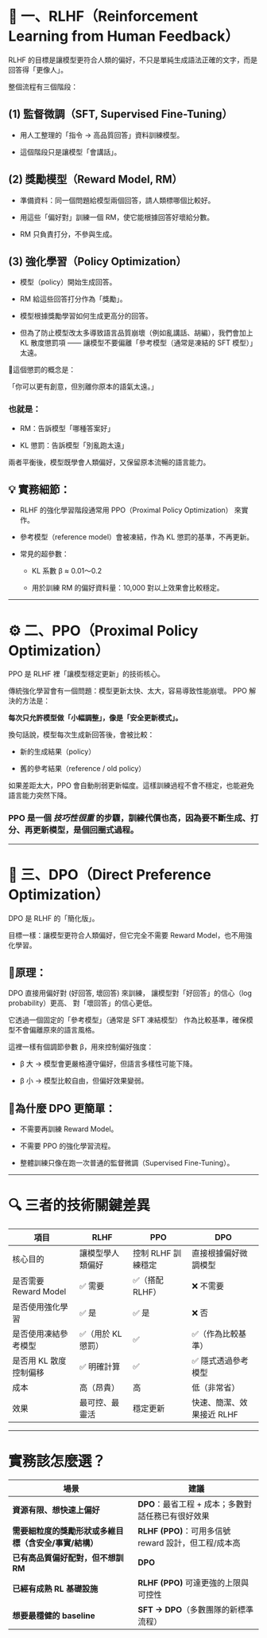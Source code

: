 # 🧩 一、RLHF（Reinforcement Learning from Human Feedback）

RLHF 的目標是讓模型更符合人類的偏好，不只是單純生成語法正確的文字，而是回答得「更像人」。

整個流程有三個階段：

## (1) 監督微調（SFT, Supervised Fine-Tuning）

- 用人工整理的「指令 → 高品質回答」資料訓練模型。
  
- 這個階段只是讓模型「會講話」。

## (2) 獎勵模型（Reward Model, RM）

- 準備資料：同一個問題給模型兩個回答，請人類標哪個比較好。
  
- 用這些「偏好對」訓練一個 RM，使它能根據回答好壞給分數。
  
- RM 只負責打分，不參與生成。

## (3) 強化學習（Policy Optimization）

- 模型（policy）開始生成回答。

- RM 給這些回答打分作為「獎勵」。

- 模型根據獎勵學習如何生成更高分的回答。

- 但為了防止模型改太多導致語言品質崩壞（例如亂講話、胡編），我們會加上 KL 散度懲罰項 —— 讓模型不要偏離「參考模型（通常是凍結的 SFT 模型）」太遠。

🔹這個懲罰的概念是：

「你可以更有創意，但別離你原本的語氣太遠。」

### 也就是：

- RM：告訴模型「哪種答案好」

- KL 懲罰：告訴模型「別亂跑太遠」

兩者平衡後，模型既學會人類偏好，又保留原本流暢的語言能力。

## 💡 實務細節：

- RLHF 的強化學習階段通常用 PPO（Proximal Policy Optimization） 來實作。

- 參考模型（reference model）會被凍結，作為 KL 懲罰的基準，不再更新。

- 常見的超參數：

  - KL 系數 β ≈ 0.01～0.2

  - 用於訓練 RM 的偏好資料量：10,000 對以上效果會比較穩定。

 ---

# ⚙️ 二、PPO（Proximal Policy Optimization）

PPO 是 RLHF 裡「讓模型穩定更新」的技術核心。

傳統強化學習會有一個問題：模型更新太快、太大，容易導致性能崩壞。
PPO 解決的方法是：

**每次只允許模型做「小幅調整」，像是「安全更新模式」。**

換句話說，模型每次生成新回答後，會被比較：

- 新的生成結果（policy）

- 舊的參考結果（reference / old policy）

如果差距太大，PPO 會自動削弱更新幅度。這樣訓練過程不會不穩定，也能避免語言能力突然下降。

### PPO 是一個 *技巧性很重* 的步驟，訓練代價也高，因為要不斷生成、打分、再更新模型，是個回圈式過程。

---

# 🔁 三、DPO（Direct Preference Optimization）

DPO 是 RLHF 的「簡化版」。

目標一樣：讓模型更符合人類偏好，但它完全不需要 Reward Model，也不用強化學習。

## 🔹原理：

DPO 直接用偏好對 (好回答, 壞回答) 來訓練，
讓模型對「好回答」的信心（log probability）更高、
對「壞回答」的信心更低。

它透過一個固定的「參考模型」（通常是 SFT 凍結模型）
作為比較基準，確保模型不會偏離原來的語言風格。

這裡一樣有個調節參數 β，用來控制偏好強度：

- β 大 → 模型會更嚴格遵守偏好，但語言多樣性可能下降。

- β 小 → 模型比較自由，但偏好效果變弱。

## 🔹為什麼 DPO 更簡單：

- 不需要再訓練 Reward Model。

- 不需要 PPO 的強化學習流程。

- 整體訓練只像在跑一次普通的監督微調（Supervised Fine-Tuning）。

---

# 🔍 三者的技術關鍵差異
| 項目                | RLHF        | PPO          | DPO             |
| ----------------- | ----------- | ------------ | --------------- |
| 核心目的              | 讓模型學人類偏好    | 控制 RLHF 訓練穩定 | 直接根據偏好微調模型      |
| 是否需要 Reward Model | ✅ 需要        | ✅（搭配 RLHF）   | ❌ 不需要           |
| 是否使用強化學習          | ✅ 是         | ✅ 是          | ❌ 否             |
| 是否使用凍結參考模型        | ✅（用於 KL 懲罰） | ✅            | ✅（作為比較基準）       |
| 是否用 KL 散度控制偏移     | ✅ 明確計算      | ✅            | ✅ 隱式透過參考模型      |
| 成本                | 高（昂貴）       | 高            | 低（非常省）          |
| 效果                | 最可控、最靈活     | 穩定更新         | 快速、簡潔、效果接近 RLHF |

---

# 實務該怎麼選？
| 場景                             | 建議                                     |
| ------------------------------ | -------------------------------------- |
| **資源有限、想快速上偏好**                | **DPO**：最省工程 + 成本；多數對話任務已有很好效果         |
| **需要細粒度的獎勵形狀或多維目標（含安全/事實/結構）** | **RLHF (PPO)**：可用多信號 reward 設計，但工程/成本高 |
| **已有高品質偏好配對，但不想訓 RM**          | **DPO**                                |
| **已經有成熟 RL 基礎設施**              | **RLHF (PPO)** 可達更強的上限與可控性             |
| **想要最穩健的 baseline**            | **SFT → DPO**（多數團隊的新標準流程）              |

